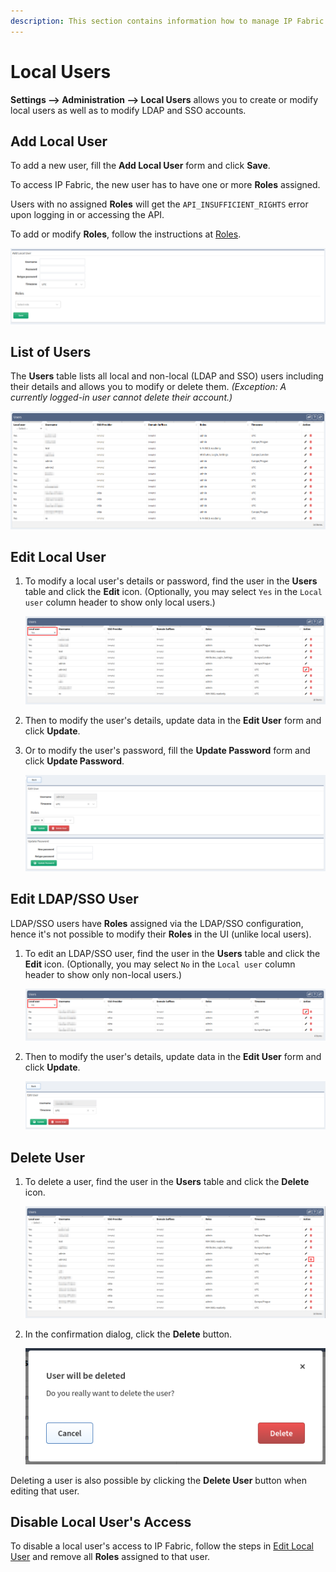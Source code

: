 ```yaml
---
description: This section contains information how to manage IP Fabric users.
---
```


# Local Users

**Settings --> Administration --> Local Users** allows you to create or modify local users as well as to modify LDAP and SSO accounts.

## Add Local User

To add a new user, fill the **Add Local User** form and click **Save**.

To access IP Fabric, the new user has to have one or more **Roles** assigned.

Users with no assigned **Roles** will get the `API_INSUFFICIENT_RIGHTS` error upon logging in or accessing the API.

To add or modify **Roles**, follow the instructions at [Roles](roles.md).

![Add Local User](users_add_local.png)

## List of Users

The **Users** table lists all local and non-local (LDAP and SSO) users including their details and allows you to modify or delete them. _(Exception: A currently logged-in user cannot delete their account.)_

![Users Table](users_table.png)

## Edit Local User

1. To modify a local user's details or password, find the user in the **Users** table and click the **Edit** icon. (Optionally, you may select `Yes` in the `Local user` column header to show only local users.)

	![Users Table Edit Local User](users_table_edit_local.png)

2. Then to modify the user's details, update data in the **Edit User** form and click **Update**.
3. Or to modify the user's password, fill the **Update Password** form and click **Update Password**.

	![Edit Local User](users_edit_local.png)

## Edit LDAP/SSO User

LDAP/SSO users have **Roles** assigned via the LDAP/SSO configuration, hence it's not possible to modify their **Roles** in the UI (unlike local users).

1. To edit an LDAP/SSO user, find the user in the **Users** table and click the **Edit** icon. (Optionally, you may select `No` in the `Local user` column header to show only non-local users.)

	![Users Table Edit LDAP/SSO User](users_table_edit_ldap.png)

2. Then to modify the user's details, update data in the **Edit User** form and click **Update**.

	![Edit LDAP/SSO User](users_edit_ldap.png)

## Delete User

1. To delete a user, find the user in the **Users** table and click the **Delete** icon.

	![Users Table Delete](users_table_delete.png)

2. In the confirmation dialog, click the **Delete** button.

	![Users Table Delete Confirmation](users_table_delete_confirm.png)

Deleting a user is also possible by clicking the **Delete User** button when editing that user.

## Disable Local User's Access

To disable a local user's access to IP Fabric, follow the steps in [Edit Local User](#edit-local-user) and remove all **Roles** assigned to that user.
